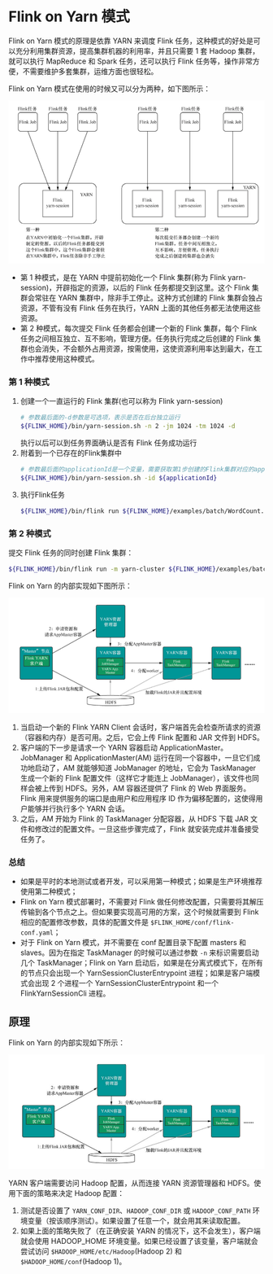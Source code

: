 # Flink on Yarn 模式

Flink on Yarn 模式的原理是依靠 YARN 来调度 Flink 任务，这种模式的好处是可以充分利用集群资源，提高集群机器的利用率，并且只需要 1 套 Hadoop 集群，就可以执行 MapReduce 和 Spark 任务，还可以执行 Flink 任务等，操作非常方便，不需要维护多套集群，运维方面也很轻松。

Flink on Yarn 模式在使用的时候又可以分为两种，如下图所示：

![image-20201119145440377](images/image-20201119145440377.png)

- 第 1 种模式，是在 YARN 中提前初始化一个 Flink 集群(称为 Flink yarn-session)，开辟指定的资源，以后的 Flink 任务都提交到这里。这个 Flink 集群会常驻在 YARN 集群中，除非手工停止。这种方式创建的 Flink 集群会独占资源，不管有没有 Flink 任务在执行，YARN 上面的其他任务都无法使用这些资源。
- 第 2 种模式，每次提交 Flink 任务都会创建一个新的 Flink 集群，每个 Flink 任务之间相互独立、互不影响，管理方便。任务执行完成之后创建的 Flink 集群也会消失，不会额外占用资源，按需使用，这使资源利用率达到最大，在工作中推荐使用这种模式。

### 第 1 种模式

1. 创建一个一直运行的 Flink 集群(也可以称为 Flink yarn-session)
    ```bash
    # 参数最后面的-d参数是可选项，表示是否在后台独立运行
    ${FLINK_HOME}/bin/yarn-session.sh -n 2 -jm 1024 -tm 1024 -d
    ```
    执行以后可以到任务界面确认是否有 Flink 任务成功运行
2. 附着到一个已存在的Flink集群中
   ```bash
   # 参数最后面的applicationId是一个变量，需要获取第1步创建的Flink集群对应的applicationId信息。
   ${FLINK_HOME}/bin/yarn-session.sh -id ${applicationId}
   ```
3. 执行Flink任务
   ```bash
   ${FLINK_HOME}/bin/flink run ${FLINK_HOME}/examples/batch/WordCount.jar
   ```

### 第 2 种模式

提交 Flink 任务的同时创建 Flink 集群：

```bash
${FLINK_HOME}/bin/flink run -m yarn-cluster ${FLINK_HOME}/examples/batch/WordCount.jar
```

Flink on Yarn 的内部实现如下图所示：

![image-20201119150617224](images/image-20201119150617224.png)

1. 当启动一个新的 Flink YARN Client 会话时，客户端首先会检查所请求的资源（容器和内存）是否可用。之后，它会上传 Flink 配置和 JAR 文件到 HDFS。
2. 客户端的下一步是请求一个 YARN 容器启动 ApplicationMaster。JobManager 和 ApplicationMaster(AM) 运行在同一个容器中，一旦它们成功地启动了，AM 就能够知道 JobManager 的地址，它会为 TaskManager 生成一个新的 Flink 配置文件（这样它才能连上 JobManager），该文件也同样会被上传到 HDFS。另外，AM 容器还提供了 Flink 的 Web 界面服务。Flink 用来提供服务的端口是由用户和应用程序 ID 作为偏移配置的，这使得用户能够并行执行多个 YARN 会话。
3. 之后，AM 开始为 Flink 的 TaskManager 分配容器，从 HDFS 下载 JAR 文件和修改过的配置文件。一旦这些步骤完成了，Flink 就安装完成并准备接受任务了。

### 总结

- 如果是平时的本地测试或者开发，可以采用第一种模式；如果是生产环境推荐使用第二种模式；
- Flink on Yarn 模式部署时，不需要对 Flink 做任何修改配置，只需要将其解压传输到各个节点之上。但如果要实现高可用的方案，这个时候就需要到 Flink 相应的配置修改参数，具体的配置文件是 `$FLINK_HOME/conf/flink-conf.yaml`；
- 对于 Flink on Yarn 模式，并不需要在 conf 配置目录下配置 masters 和 slaves。因为在指定 TaskManager 的时候可以通过参数 `-n` 来标识需要启动几个 TaskManager；Flink on Yarn 启动后，如果是在分离式模式下，在所有的节点只会出现一个 YarnSessionClusterEntrypoint 进程；如果是客户端模式会出现 2 个进程一个 YarnSessionClusterEntrypoint 和一个 FlinkYarnSessionCli 进程。

## 原理

Flink on Yarn 的内部实现如下所示：

![Flink_on_Yarn交互过程](images/Flink_on_Yarn-20210324104025.png)

YARN 客户端需要访问 Hadoop 配置，从而连接 YARN 资源管理器和 HDFS。使用下面的策略来决定 Hadoop 配置：

1. 测试是否设置了 `YARN_CONF_DIR`、`HADOOP_CONF_DIR` 或 `HADOOP_CONF_PATH` 环境变量（按该顺序测试）。如果设置了任意一个，就会用其来读取配置。
2. 如果上面的策略失败了（在正确安装 YARN 的情况下，这不会发生），客户端就会使用 HADOOP_HOME 环境变量。如果已经设置了该变量，客户端就会尝试访问 `$HADOOP_HOME/etc/Hadoop`(Hadoop 2) 和 `$HADOOP_HOME/conf`(Hadoop 1)。